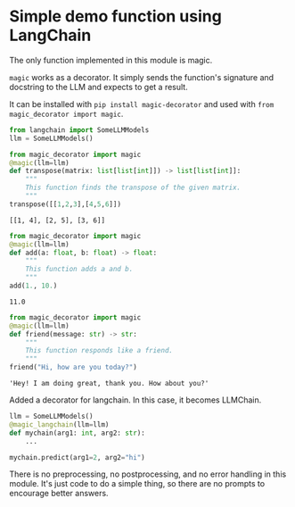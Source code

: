 # Simple demo function using LangChain

The only function implemented in this module is magic.

`magic` works as a decorator. It simply sends the function's signature and docstring to the LLM and expects to get a result.

It can be installed with `pip install magic-decorator` and used with `from magic_decorator import magic`.

```python
from langchain import SomeLLMModels
llm = SomeLLMModels()

from magic_decorator import magic
@magic(llm=llm)
def transpose(matrix: list[list[int]]) -> list[list[int]]:
    """
    This function finds the transpose of the given matrix.
    """
transpose([[1,2,3],[4,5,6]])
```
```
[[1, 4], [2, 5], [3, 6]]
```

```python
from magic_decorator import magic
@magic(llm=llm)
def add(a: float, b: float) -> float:
    """
    This function adds a and b.
    """
add(1., 10.)
```
```
11.0
```

```python
from magic_decorator import magic
@magic(llm=llm)
def friend(message: str) -> str:
    """
    This function responds like a friend.
    """
friend("Hi, how are you today?")
```
```
'Hey! I am doing great, thank you. How about you?'
```

Added a decorator for langchain. In this case, it becomes LLMChain.
```python
llm = SomeLLMModels()
@magic_langchain(llm=llm)
def mychain(arg1: int, arg2: str):
    ...

mychain.predict(arg1=2, arg2="hi")
```

There is no preprocessing, no postprocessing, and no error handling in this module. It's just code to do a simple thing, so there are no prompts to encourage better answers.